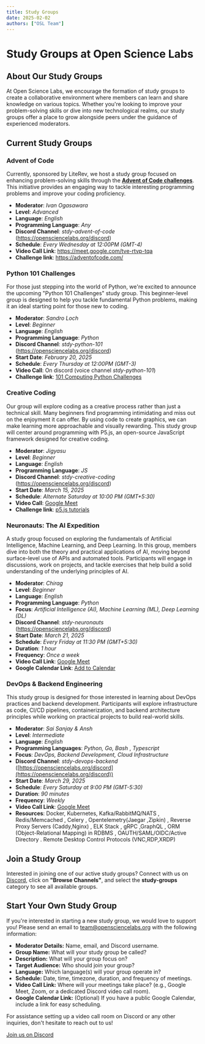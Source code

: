 ```yaml
---
title: Study Groups
date: 2025-02-02
authors: ["OSL Team"]
---
```


# Study Groups at Open Science Labs

## About Our Study Groups

At Open Science Labs, we encourage the formation of study groups to create a
collaborative environment where members can learn and share knowledge on various
topics. Whether you're looking to improve your problem-solving skills or dive
into new technological realms, our study groups offer a place to grow alongside
peers under the guidance of experienced moderators.

## Current Study Groups

### Advent of Code

Currently, sponsored by LiteRev, we host a study group focused on enhancing
problem-solving skills through the
[**Advent of Code challenges**](https://adventofcode.com/). This initiative
provides an engaging way to tackle interesting programming problems and improve
your coding proficiency.

- **Moderator**: _Ivan Ogasawara_
- **Level**: _Advanced_
- **Language**: _English_
- **Programming Language**: _Any_
- **Discord Channel**: _stdy-advent-of-code_
  (<https://opensciencelabs.org/discord>)
- **Schedule**: _Every Wednesday at 12:00PM (GMT-4)_
- **Video Call Link**: <https://meet.google.com/tve-rtvp-tqa>
- **Challenge link**: https://adventofcode.com/

### Python 101 Challenges

For those just stepping into the world of Python, we're excited to announce the
upcoming "Python 101 Challenges" study group. This beginner-level group is
designed to help you tackle fundamental Python problems, making it an ideal
starting point for those new to coding.

- **Moderator**: _Sandro Loch_
- **Level**: _Beginner_
- **Language**: _English_
- **Programming Language**: _Python_
- **Discord Channel**: _stdy-python-101_ (<https://opensciencelabs.org/discord>)
- **Start Date**: _February 20, 2025_
- **Schedule**: _Every Thursday at 12:00PM (GMT-3)_
- **Video Call**: On discord (voice channel _stdy-python-101_)
- **Challenge link**:
  [101 Computing Python Challenges](https://www.101computing.net/python-challenges-for-beginners/)

### Creative Coding

Our group will explore coding as a creative process rather than just a technical
skill. Many beginners find programming intimidating and miss out on the
enjoyment it can offer. By using code to create graphics, we can make learning
more approachable and visually rewarding. This study group will center around
programming with P5.js, an open-source JavaScript framework designed for
creative coding.

- **Moderator**: _Jigyasu_
- **Level**: _Beginner_
- **Language**: _English_
- **Programming Language**: _JS_
- **Discord Channel**: _stdy-creative-coding_
  (<https://opensciencelabs.org/discord>)
- **Start Date**: _March 15, 2025_
- **Schedule**: _Alternate Saturday at 10:00 PM (GMT+5:30)_
- **Video Call**: [Google Meet](https://calendar.app.google/x2BLjFu6J55jCoHq5)
- **Challenge link**: [p5.js tutorials](https://p5js.org/tutorials/)

### Neuronauts: The AI Expedition

A study group focused on exploring the fundamentals of Artificial Intelligence,
Machine Learning, and Deep Learning. In this group, members dive into both the
theory and practical applications of AI, moving beyond surface-level use of APIs
and automated tools. Participants will engage in discussions, work on projects,
and tackle exercises that help build a solid understanding of the underlying
principles of AI.

- **Moderator**: _Chirag_
- **Level**: _Beginner_
- **Language**: _English_
- **Programming Language**: _Python_
- **Focus**: _Artificial Intelligence (AI), Machine Learning (ML), Deep Learning
  (DL)_
- **Discord Channel**: _stdy-neuronauts_ (<https://opensciencelabs.org/discord>)
- **Start Date**: _March 21, 2025_
- **Schedule**: _Every Friday at 11:30 PM (GMT+5:30)_
- **Duration**: _1 hour_
- **Frequency**: _Once a week_
- **Video Call Link**: [Google Meet](https://meet.google.com/fpp-saum-qhg)
- **Google Calendar Link**:
  [Add to Calendar](https://calendar.google.com/calendar/event?action=TEMPLATE&tmeid=N3FkdHZrMDFrMTVxYzY0ZDMzYmcyOWpjcjlfMjAyNTAzMTRUMTgwMDAwWiBmMjAyMTIxNzlAZ29hLmJpdHMtcGlsYW5pLmFjLmlu&tmsrc=f20212179%40goa.bits-pilani.ac.in&scp=ALL)

### DevOps \& Backend Engineering

This study group is designed for those interested in learning about DevOps
practices and backend development. Participants will explore infrastructure as
code, CI/CD pipelines, containerization, and backend architecture principles
while working on practical projects to build real-world skills.

- **Moderator**: _Sai Sanjay_ _&_ _Ansh_
- **Level**: _Intermediate_
- **Language**: _English_
- **Programming Languages**: _Python, Go, Bash_ , _Typescript_
- **Focus**: _DevOps, Backend Development, Cloud Infrastructure_
- **Discord Channel**: _stdy-devops-backend_
  ([https://opensciencelabs.org/discord](https://opensciencelabs.org/discord))
- **Start Date**: _March 29, 2025_
- **Schedule**: _Every Saturday at 9:00 PM (GMT-5:30)_
- **Duration**: _90 minutes_
- **Frequency**: _Weekly_
- **Video Call Link**: [Google Meet](https://meet.google.com/eiu-zsea-bvg)
- **Resources**: Docker, Kubernetes, Kafka/RabbitMQ/NATS , Redis/Memcached ,
  Celery , Opentelemetry(Jaegar ,Zipkin) , Reverse Proxy Servers (Caddy,Nginx) ,
  ELK Stack , gRPC ,GraphQL , ORM (Object-Relational Mapping) in RDBMS ,
  OAUTH/SAML/OIDC/Active Directory . Remote Desktop Control Protocols
  (VNC,RDP,XRDP)

## Join a Study Group

Interested in joining one of our active study groups? Connect with us on
[Discord](https://opensciencelabs.org/discord), click on **"Browse Channels"**,
and select the **study-groups** category to see all available groups.

## Start Your Own Study Group

If you're interested in starting a new study group, we would love to support
you! Please send an email to
[team@opensciencelabs.org](mailto:team@opensciencelabs.org) with the following
information:

- **Moderator Details:** Name, email, and Discord username.
- **Group Name:** What will your study group be called?
- **Description:** What will your group focus on?
- **Target Audience:** Who should join your group?
- **Language:** Which language(s) will your group operate in?
- **Schedule:** Date, time, timezone, duration, and frequency of meetings.
- **Video Call Link:** Where will your meetings take place? (e.g., Google Meet,
  Zoom, or a dedicated Discord video call room).
- **Google Calendar Link:** (Optional) If you have a public Google Calendar,
  include a link for easy scheduling.

For assistance setting up a video call room on Discord or any other inquiries,
don't hesitate to reach out to us!

<a href="https://opensciencelabs.org/discord"
  class="btn btn-success"
  target="_blank">Join us on Discord</a>
